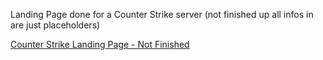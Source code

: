 Landing Page done for a Counter Strike server (not finished up all infos in are just placeholders)

[Counter Strike Landing Page - Not Finished](https://srdarf.github.io/cs2/)  
